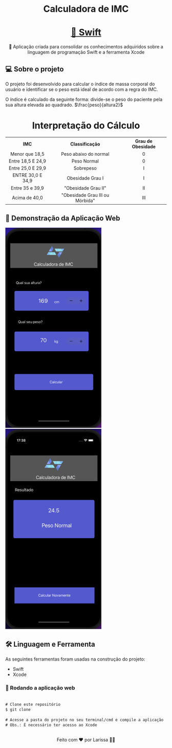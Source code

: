 <h1 align="center">Calculadora de IMC</h1>

<h1 align="center">
    <a href="https://www.swift.org/">🔗 Swift</a>
</h1>
<p align="center">🚀 Aplicação criada para consolidar os conhecimentos adquiridos sobre a linguagem de programação Swift e a ferramenta Xcode</p>

## 💻 Sobre o projeto

O projeto foi desenvolvido para calcular o índice de massa corporal do usuário e identificar se o peso está ideal de acordo com a regra do IMC.

O índice é calculado da seguinte forma: divide-se o peso do paciente pela sua altura elevada ao quadrado. $\frac{peso}{altura2}$

<h1 align="center"> Interpretação do Cálculo</h1>

<table>
   <tr>
       <th>IMC</th>
       <th>Classificação</th>
       <th align="center">Grau de Obesidade</th>
   </tr>
   <tr align = center>
       <td>Menor que 18,5</td>
       <td>Peso abaixo do normal</td>
       <td>0</td>
   </tr>
   <tr align = center>
   <td>Entre 18,5 E 24,9</td>
       <td>Peso Normal</td>
       <td>0</td>
   </tr>
   <tr align = center>
   <td>Entre 25,0 E 29,9</td>
       <td>Sobrepeso</td>
       <td>I</td>
   </tr>
    <tr align = center>
   <td>ENTRE 30,0 E 34,9</td>
       <td>Obesidade Grau I</td>
       <td>I</td>
   </tr>
   <tr align = center>
   <td>Entre 35 e 39,9</td>
       <td>"Obesidade Grau II"</td>
       <td>II</td>
   </tr>
      <tr align = center>
   <td>Acima de 40,0</td>
       <td>"Obesidade Grau III ou Mórbida"</td>
       <td>III</td>
   </tr>
</table>

## 🎨 Demonstração da Aplicação Web

<p>
<img alt="Página inicial" title="Calculo" src="/Assets.xcassets/screen/screen1.png"  width="300" />

  <img alt="Detalhes do Cáculo IMC" title="Details" src="/Assets.xcassets/screen/screen2.png" width="300" />
  </p>

## 🛠 Linguagem e Ferramenta

As seguintes ferramentas foram usadas na construção do projeto:

- Swift
- Xcode

### 🧭 Rodando a aplicação web

```

# Clone este repositório
$ git clone

# Acesse a pasta do projeto no seu terminal/cmd e compile a aplicação
# Obs.: É necessário ter acesso ao Xcode


```

<p align="center">Feito com ❤️ por Larissa 👋🏽
